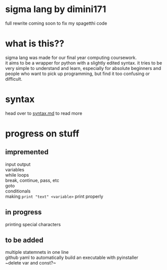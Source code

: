 # sigma lang by dimini171
full rewrite coming soon to fix my spagetthi code  

# what is this??
sigma lang was made for our final year computing coursework.   
it aims to be a wrapper for python with a slightly edited syntax. 
it tries to be very simple to understand and learn, especially for absolute beginners and people who want to pick up programming, but find it too confusing or difficult.  

# syntax
head over to [syntax.md](https://github.com/mysteriousellipsis/sigma-lang/blob/main/SYNTAX.md) to read more

# progress on stuff
## impremented
input output  
variables  
while loops  
break, continue, pass, etc  
goto  
conditionals  
making `print "text" <variable>` print properly


## in progress 
printing special characters  

## to be added
multiple statemnets in one line  
github yaml to automatically build an executable with pyinstaller   
~delete var and const?~   
